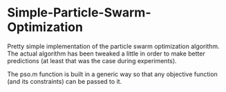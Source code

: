 # Simple-Particle-Swarm-Optimization

Pretty simple implementation of the particle swarm optimization algorithm. The actual algorithm has been tweaked a little in order to make better predictions (at least that was the case during experiments).

The pso.m function is built in a generic way so that any objective function (and its constraints) can be passed to it.
